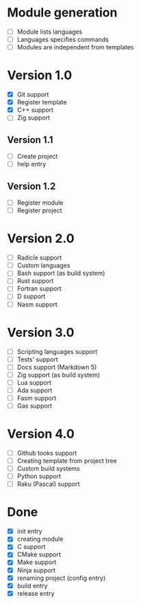 # Module generation
 - [ ] Module lists languages
 - [ ] Languages specifies commands
 - [ ] Modules are independent from templates

# Version 1.0
 - [x] Git support
 - [x] Register template
 - [x] C++ support
 - [ ] Zig support

## Version 1.1
 - [ ] Create project
 - [ ] help entry

## Version 1.2
 - [ ] Register module
 - [ ] Register project

# Version 2.0
 - [ ] Radicle support
 - [ ] Custom languages
 - [ ] Bash support (as build system)
 - [ ] Rust support
 - [ ] Fortran support
 - [ ] D support
 - [ ] Nasm support

# Version 3.0
 - [ ] Scripting languages support
 - [ ] Tests' support
 - [ ] Docs support (Markdown 5)
 - [ ] Zig support (as build system)
 - [ ] Lua support
 - [ ] Ada support
 - [ ] Fasm support
 - [ ] Gas support

# Version 4.0
 - [ ] Github tooks support
 - [ ] Creating template from project tree
 - [ ] Custom build systems
 - [ ] Python support
 - [ ] Raku (Pascal) support

# Done
 - [x] init entry
 - [x] creating module
 - [x] C support
 - [x] CMake support
 - [x] Make support
 - [x] Ninja support
 - [x] renaming project (config entry)
 - [x] build entry
 - [x] release entry
